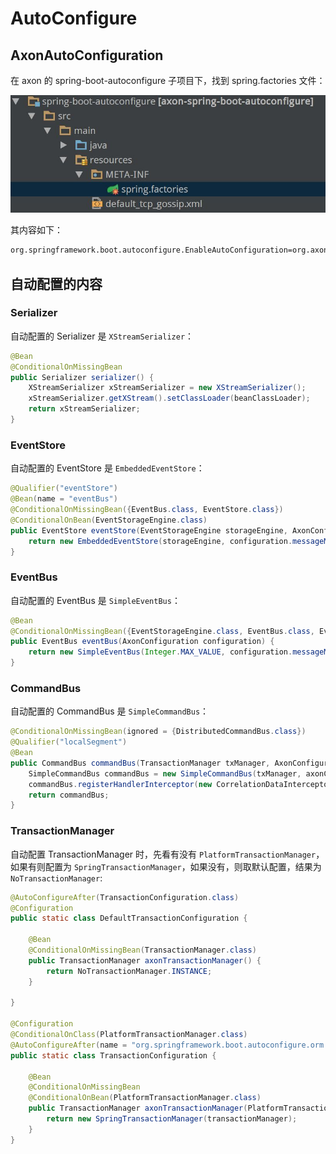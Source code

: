# AutoConfigure

## AxonAutoConfiguration

在 axon 的 spring-boot-autoconfigure 子项目下，找到 spring.factories 文件：

![](images/spring-factories.jpg)

其内容如下：

```bash
org.springframework.boot.autoconfigure.EnableAutoConfiguration=org.axonframework.boot.AxonAutoConfiguration
```

## 自动配置的内容

### Serializer

自动配置的 Serializer 是 `XStreamSerializer`：

```java
@Bean
@ConditionalOnMissingBean
public Serializer serializer() {
    XStreamSerializer xStreamSerializer = new XStreamSerializer();
    xStreamSerializer.getXStream().setClassLoader(beanClassLoader);
    return xStreamSerializer;
}
```

### EventStore

自动配置的 EventStore 是 `EmbeddedEventStore`：

```java
@Qualifier("eventStore")
@Bean(name = "eventBus")
@ConditionalOnMissingBean({EventBus.class, EventStore.class})
@ConditionalOnBean(EventStorageEngine.class)
public EventStore eventStore(EventStorageEngine storageEngine, AxonConfiguration configuration) {
    return new EmbeddedEventStore(storageEngine, configuration.messageMonitor(EventStore.class, "eventStore"));
}
```

### EventBus

自动配置的 EventBus 是 `SimpleEventBus`：

```java
@Bean
@ConditionalOnMissingBean({EventStorageEngine.class, EventBus.class, EventStore.class})
public EventBus eventBus(AxonConfiguration configuration) {
    return new SimpleEventBus(Integer.MAX_VALUE, configuration.messageMonitor(EventStore.class, "eventStore"));
}
```

### CommandBus

自动配置的 CommandBus 是 `SimpleCommandBus`：

```java
@ConditionalOnMissingBean(ignored = {DistributedCommandBus.class})
@Qualifier("localSegment")
@Bean
public CommandBus commandBus(TransactionManager txManager, AxonConfiguration axonConfiguration) {
    SimpleCommandBus commandBus = new SimpleCommandBus(txManager, axonConfiguration.messageMonitor(CommandBus.class, "commandBus"));
    commandBus.registerHandlerInterceptor(new CorrelationDataInterceptor<>(axonConfiguration.correlationDataProviders()));
    return commandBus;
}
```

### TransactionManager

自动配置 TransactionManager 时，先看有没有 `PlatformTransactionManager`，如果有则配置为 `SpringTransactionManager`，如果没有，则取默认配置，结果为 `NoTransactionManager`:

```java
@AutoConfigureAfter(TransactionConfiguration.class)
@Configuration
public static class DefaultTransactionConfiguration {

    @Bean
    @ConditionalOnMissingBean(TransactionManager.class)
    public TransactionManager axonTransactionManager() {
        return NoTransactionManager.INSTANCE;
    }

}

@Configuration
@ConditionalOnClass(PlatformTransactionManager.class)
@AutoConfigureAfter(name = "org.springframework.boot.autoconfigure.orm.jpa.HibernateJpaAutoConfiguration")
public static class TransactionConfiguration {

    @Bean
    @ConditionalOnMissingBean
    @ConditionalOnBean(PlatformTransactionManager.class)
    public TransactionManager axonTransactionManager(PlatformTransactionManager transactionManager) {
        return new SpringTransactionManager(transactionManager);
    }
}
```



